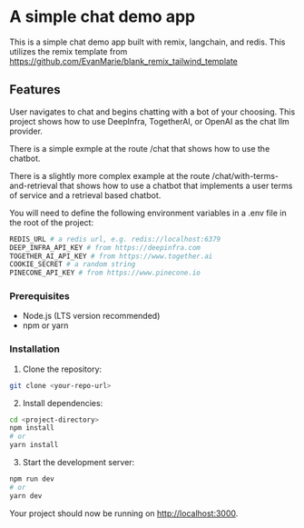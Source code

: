 # A simple chat demo app

This is a simple chat demo app built with remix, langchain, and redis.
This utilizes the remix template from https://github.com/EvanMarie/blank_remix_tailwind_template

## Features

User navigates to chat and begins chatting with a bot of your choosing. This project shows how to use DeepInfra, TogetherAI, or OpenAI as the chat llm provider.

There is a simple exmple at the route /chat that shows how to use the chatbot.

There is a slightly more complex example at the route /chat/with-terms-and-retrieval that shows how to use a chatbot that implements a user terms of service and a retrieval based chatbot.

You will need to define the following environment variables in a .env file in the root of the project:

```bash
REDIS_URL # a redis url, e.g. redis://localhost:6379
DEEP_INFRA_API_KEY # from https://deepinfra.com
TOGETHER_AI_API_KEY # from https://www.together.ai
COOKIE_SECRET # a random string
PINECONE_API_KEY # from https://www.pinecone.io
```

### Prerequisites

- Node.js (LTS version recommended)
- npm or yarn

### Installation

1. Clone the repository:

```bash
git clone <your-repo-url>
```

2. Install dependencies:

```bash
cd <project-directory>
npm install
# or
yarn install
```

3. Start the development server:

```bash
npm run dev
# or
yarn dev
```

Your project should now be running on [http://localhost:3000](http://localhost:3000).
